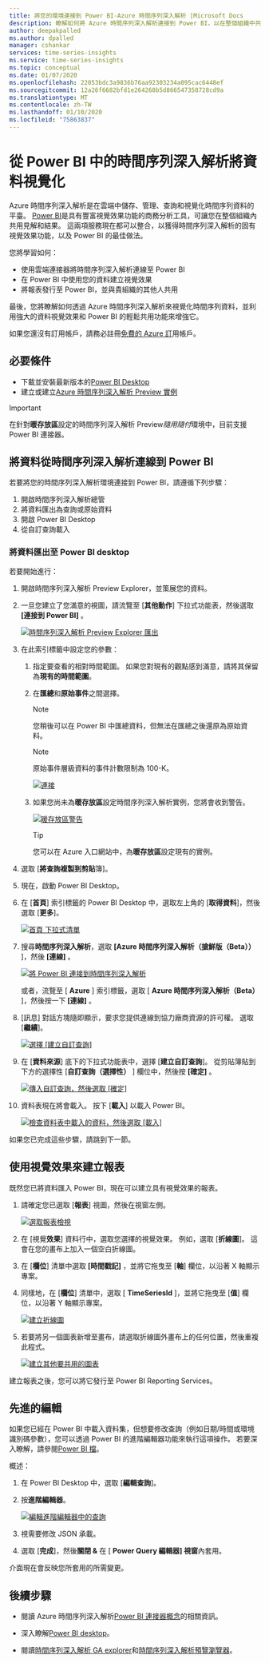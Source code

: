 ```yaml
---
title: 將您的環境連接到 Power BI-Azure 時間序列深入解析 |Microsoft Docs
description: 瞭解如何將 Azure 時間序列深入解析連接到 Power BI，以在整個組織中共用、繪製圖表和顯示資料。
author: deepakpalled
ms.author: dpalled
manager: cshankar
services: time-series-insights
ms.service: time-series-insights
ms.topic: conceptual
ms.date: 01/07/2020
ms.openlocfilehash: 22053bdc3a9836b76aa92303234a095cac6448ef
ms.sourcegitcommit: 12a26f6682bfd1e264268b5d866547358728cd9a
ms.translationtype: MT
ms.contentlocale: zh-TW
ms.lasthandoff: 01/10/2020
ms.locfileid: "75863837"
---
```

# <a name="visualize-data-from-time-series-insights-in-power-bi"></a>從 Power BI 中的時間序列深入解析將資料視覺化

Azure 時間序列深入解析是在雲端中儲存、管理、查詢和視覺化時間序列資料的平臺。 [Power BI](https://powerbi.microsoft.com)是具有豐富視覺效果功能的商務分析工具，可讓您在整個組織內共用見解和結果。 這兩項服務現在都可以整合，以獲得時間序列深入解析的固有視覺效果功能，以及 Power BI 的最佳做法。

您將學習如何：

* 使用雲端連接器將時間序列深入解析連線至 Power BI
* 在 Power BI 中使用您的資料建立視覺效果
* 將報表發行至 Power BI，並與貴組織的其他人共用

最後，您將瞭解如何透過 Azure 時間序列深入解析來視覺化時間序列資料，並利用強大的資料視覺效果和 Power BI 的輕鬆共用功能來增強它。

如果您還沒有訂用帳戶，請務必註冊[免費的 Azure 訂](https://azure.microsoft.com/free/)用帳戶。

## <a name="prerequisites"></a>必要條件

* 下載並安裝最新版本的[Power BI Desktop](https://powerbi.microsoft.com/downloads/)
* 建立或建立[Azure 時間序列深入解析 Preview 實例](time-series-insights-update-how-to-manage.md)

> [!IMPORTANT]
> 在針對**暖存放區**設定的時間序列深入解析 Preview*隨用隨付*環境中，目前支援 Power BI 連接器。

## <a name="connect-data-from-time-series-insights-to-power-bi"></a>將資料從時間序列深入解析連線到 Power BI

若要將您的時間序列深入解析環境連接到 Power BI，請遵循下列步驟：

1. 開啟時間序列深入解析總管
1. 將資料匯出為查詢或原始資料
1. 開啟 Power BI Desktop
1. 從自訂查詢載入

### <a name="export-data-into-power-bi-desktop"></a>將資料匯出至 Power BI desktop

若要開始進行：

1. 開啟時間序列深入解析 Preview Explorer，並策展您的資料。
1. 一旦您建立了您滿意的視圖，請流覽至 [**其他動作**] 下拉式功能表，然後選取 **[連接到 Power BI]** 。

    [![時間序列深入解析 Preview Explorer 匯出](media/how-to-connect-power-bi/time-series-insights-export-option.png)](media/how-to-connect-power-bi/time-series-insights-export-option.png#lightbox)

1. 在此索引標籤中設定您的參數：

   1. 指定要查看的相對時間範圍。 如果您對現有的觀點感到滿意，請將其保留為**現有的時間範圍**。
   
   1. 在**匯總**和**原始事件**之間選擇。 
   
       > [!NOTE]
       > 您稍後可以在 Power BI 中匯總資料，但無法在匯總之後還原為原始資料。 
       
       > [!NOTE]
       > 原始事件層級資料的事件計數限制為 100-K。

       [![連接](media/how-to-connect-power-bi/connect-to-power-bi.png)](media/how-to-connect-power-bi/connect-to-power-bi.png#lightbox)

   1. 如果您尚未為**暖存放區**設定時間序列深入解析實例，您將會收到警告。

       [![暖存放區警告](media/how-to-connect-power-bi/connect-to-power-bi-warning.png)](media/how-to-connect-power-bi/connect-to-power-bi-warning.png#lightbox)

       > [!TIP]
       > 您可以在 Azure 入口網站中，為**暖存放區**設定現有的實例。

1. 選取 [**將查詢複製到剪貼**簿]。
1. 現在，啟動 Power BI Desktop。
1. 在 [**首頁**] 索引標籤的 Power BI Desktop 中，選取左上角的 [**取得資料**]，然後選取 [**更多**]。

    [![首頁 下拉式清單](media/how-to-connect-power-bi/power-bi-home-drop-down.png)](media/how-to-connect-power-bi/power-bi-home-drop-down.png#lightbox)

1. 搜尋**時間序列深入解析**，選取 **[Azure 時間序列深入解析（搶鮮版（Beta））** ]，然後 **[連線]** 。

    [![將 Power BI 連接到時間序列深入解析](media/how-to-connect-power-bi/connect-to-time-series-insights.png)](media/how-to-connect-power-bi/connect-to-time-series-insights.png#lightbox)

    或者，流覽至 [ **Azure** ] 索引標籤，選取 [ **Azure 時間序列深入解析（Beta）** ]，然後按一下 **[連線]** 。
    
1. [訊息] 對話方塊隨即顯示，要求您提供連線到協力廠商資源的許可權。 選取 [**繼續**]。

    [![選擇 [建立自訂查詢]](media/how-to-connect-power-bi/confirm-the-connection.png)](media/how-to-connect-power-bi/confirm-the-connection.png#lightbox)

1. 在 [**資料來源**] 底下的下拉式功能表中，選擇 [**建立自訂查詢**]。 從剪貼簿貼到下方的選擇性 [**自訂查詢（選擇性）** ] 欄位中，然後按 **[確定]** 。

    [![傳入自訂查詢，然後選取 [確定]](media/how-to-connect-power-bi/custom-query-load.png)](media/how-to-connect-power-bi/custom-query-load.png#lightbox)  

1. 資料表現在將會載入。 按下 [**載入**] 以載入 Power BI。

    [![檢查資料表中載入的資料，然後選取 [載入]](media/how-to-connect-power-bi/review-the-loaded-data-table.png)](media/how-to-connect-power-bi/review-the-loaded-data-table.png#lightbox)  

如果您已完成這些步驟，請跳到下一節。

## <a name="create-a-report-with-visuals"></a>使用視覺效果來建立報表

既然您已將資料匯入 Power BI，現在可以建立具有視覺效果的報表。

1. 請確定您已選取 [**報表**] 視圖，然後在視窗左側。

    [![選取報表檢視](media/how-to-connect-power-bi/select-the-report-view.png)](media/how-to-connect-power-bi/select-the-report-view.png#lightbox)

1.  在 [視覺**效果**] 資料行中，選取您選擇的視覺效果。 例如，選取 [**折線圖**]。 這會在您的畫布上加入一個空白折線圖。
 
1.  在 [**欄位**] 清單中選取 **[時間戳記]** ，並將它拖曳至 [**軸**] 欄位，以沿著 X 軸顯示專案。

1.  同樣地，在 [**欄位**] 清單中，選取 [ **TimeSeriesId** ]，並將它拖曳至 [**值**] 欄位，以沿著 Y 軸顯示專案。

    [![建立折線圖](media/how-to-connect-power-bi/power-bi-line-chart.png)](media/how-to-connect-power-bi/power-bi-line-chart.png#lightbox)

1.  若要將另一個圖表新增至畫布，請選取折線圖外畫布上的任何位置，然後重複此程式。

    [![建立其他要共用的圖表](media/how-to-connect-power-bi/power-bi-additional-charts.png)](media/how-to-connect-power-bi/power-bi-additional-charts.png#lightbox)

建立報表之後，您可以將它發行至 Power BI Reporting Services。

## <a name="advanced-editing"></a>先進的編輯

如果您已經在 Power BI 中載入資料集，但想要修改查詢（例如日期/時間或環境識別碼參數），您可以透過 Power BI 的進階編輯器功能來執行這項操作。 若要深入瞭解，請參閱[Power BI 檔](https://docs.microsoft.com/power-bi/desktop-query-overview)。

概述：

1. 在 Power BI Desktop 中，選取 [**編輯查詢**]。
1. 按**進階編輯器**。

    [![編輯進階編輯器中的查詢](media/how-to-connect-power-bi/power-bi-advanced-query-editing.png)](media/how-to-connect-power-bi/power-bi-advanced-query-editing.png#lightbox)

1. 視需要修改 JSON 承載。
1. 選取 [**完成**]，然後**關閉 &** 在 [ **Power Query 編輯器] 視窗**內套用。

介面現在會反映您所套用的所需變更。  

## <a name="next-steps"></a>後續步驟

* 閱讀 Azure 時間序列深入解析[Power BI 連接器概念](https://docs.microsoft.com/power-bi/desktop-query-overview)的相關資訊。

* 深入瞭解[Power BI desktop](https://docs.microsoft.com/power-bi/desktop-query-overview)。

* 閱讀[時間序列深入解析 GA explorer](https://docs.microsoft.com/azure/time-series-insights/time-series-quickstart)和[時間序列深入解析預覽瀏覽器](https://docs.microsoft.com/azure/time-series-insights/time-series-insights-update-quickstart)。
